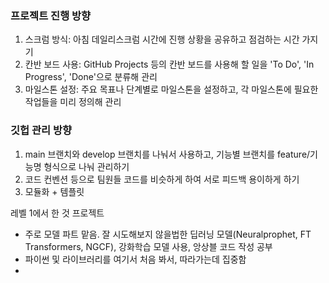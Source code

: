 ### 프로젝트 진행 방향

1. 스크럼 방식: 아침 데일리스크럼 시간에 진행 상황을 공유하고 점검하는 시간 가지기
2. 칸반 보드 사용: GitHub Projects 등의 칸반 보드를 사용해 할 일을 'To Do', 'In Progress', 'Done'으로 분류해 관리
3. 마일스톤 설정: 주요 목표나 단계별로 마일스톤을 설정하고, 각 마일스톤에 필요한 작업들을 미리 정의해 관리

### 깃헙 관리 방향

1. main 브랜치와 develop 브랜치를 나눠서 사용하고, 기능별 브랜치를 feature/기능명 형식으로 나눠 관리하기
2. 코드 컨벤션 등으로 팀원들 코드를 비슷하게 하여 서로 피드백 용이하게 하기
3. 모듈화 + 템플릿

레벨 1에서 한 것
프로젝트
- 주로 모델 파트 맡음. 잘 시도해보지 않을법한 딥러닝 모델(Neuralprophet, FT Transformers, NGCF), 강화학습 모델 사용, 앙상블 코드 작성
공부
- 파이썬 및 라이브러리를 여기서 처음 봐서, 따라가는데 집중함
- 